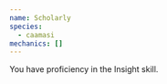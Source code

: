```yaml
---
name: Scholarly
species:
  - caamasi
mechanics: []
---
```

You have proficiency in the Insight skill.
